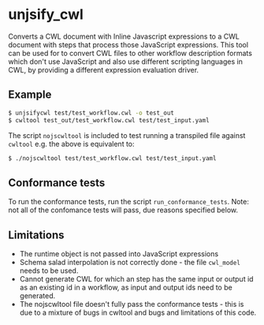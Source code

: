 # unjsify_cwl

Converts a CWL document with Inline Javascript expressions to a CWL document with steps that process those JavaScript expressions. This tool can be used for to convert CWL files to other workflow description formats which don't use JavaScript and also use different scripting languages in CWL, by providing a different expression evaluation driver.

## Example

```bash
$ unjsifycwl test/test_workflow.cwl -o test_out
$ cwltool test_out/test_workflow.cwl test/test_input.yaml
```

The script `nojscwltool` is included to test running a transpiled file against `cwltool` e.g. the above is equivalent to:

```bash
$ ./nojscwltool test/test_workflow.cwl test/test_input.yaml
```

## Conformance tests

To run the conformance tests, run the script `run_conformance_tests`. Note: not all of the confomance tests will pass, due reasons specified below.

## Limitations
- The runtime object is not passed into JavaScript expressions
- Schema salad interpolation is not correctly done - the file `cwl_model` needs to be used.
- Cannot generate CWL for which an step has the same input or output id as an existing id in a workflow, as input and output ids need to be generated.
- The nojscwltool file doesn't fully pass the conformance tests - this is due to a mixture of bugs in cwltool and bugs and limitations of this code.
